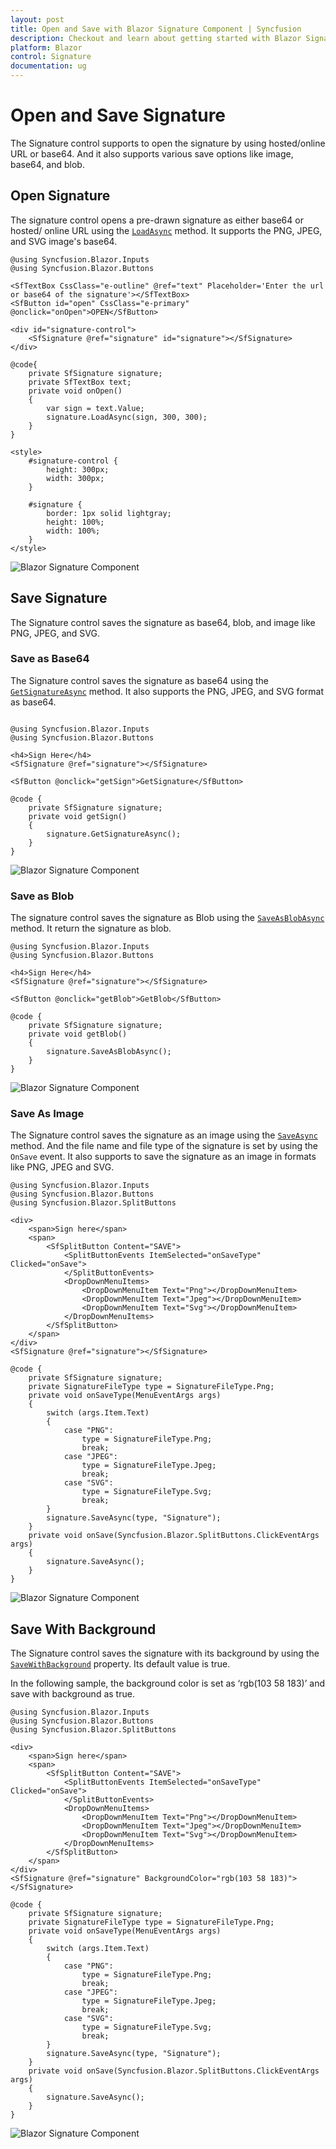 ```yaml
---
layout: post
title: Open and Save with Blazor Signature Component | Syncfusion
description: Checkout and learn about getting started with Blazor Signature component in Blazor Server App and Blazor WebAssembly App.
platform: Blazor
control: Signature
documentation: ug
---
```


# Open and Save Signature

The Signature control supports to open the signature by using hosted/online URL or base64. And it also supports various save options like image, base64, and blob.

## Open Signature

The signature control opens a pre-drawn signature as either base64 or hosted/ online URL using the [`LoadAsync`](https://help.syncfusion.com/cr/blazor/Syncfusion.Blazor.Inputs.SfSignature.html#Syncfusion_Blazor_Inputs_SfSignature_LoadAsync_System_String_System_Int32_System_Int32_) method. It supports the PNG, JPEG, and SVG image's base64.

```cshtml
@using Syncfusion.Blazor.Inputs
@using Syncfusion.Blazor.Buttons

<SfTextBox CssClass="e-outline" @ref="text" Placeholder='Enter the url or base64 of the signature'></SfTextBox>
<SfButton id="open" CssClass="e-primary" @onclick="onOpen">OPEN</SfButton>

<div id="signature-control">
    <SfSignature @ref="signature" id="signature"></SfSignature>
</div>

@code{
    private SfSignature signature;
    private SfTextBox text;
    private void onOpen()
    {
        var sign = text.Value;
        signature.LoadAsync(sign, 300, 300);
    }
}

<style>
    #signature-control {
        height: 300px;
        width: 300px;
    }

    #signature {
        border: 1px solid lightgray;
        height: 100%;
        width: 100%;
    }
</style>
```

![Blazor Signature Component](./images/blazor-signature-open-image.png)

## Save Signature

The Signature control saves the signature as base64, blob, and image like PNG, JPEG, and SVG.

### Save as Base64

The Signature control saves the signature as base64 using the [`GetSignatureAsync`](https://help.syncfusion.com/cr/blazor/Syncfusion.Blazor.Inputs.SfSignature.html#Syncfusion_Blazor_Inputs_SfSignature_GetSignatureAsync_Syncfusion_Blazor_Inputs_SignatureFileType_) method. It also supports the PNG, JPEG, and SVG format as base64.

```cshtml

@using Syncfusion.Blazor.Inputs
@using Syncfusion.Blazor.Buttons

<h4>Sign Here</h4>
<SfSignature @ref="signature"></SfSignature>

<SfButton @onclick="getSign">GetSignature</SfButton>

@code {
    private SfSignature signature;
    private void getSign()
    {
        signature.GetSignatureAsync();
    }
}
```

![Blazor Signature Component](./images/blazor-signature-save-base.png)

### Save as Blob

The signature control saves the signature as Blob using the [`SaveAsBlobAsync`](https://help.syncfusion.com/cr/blazor/Syncfusion.Blazor.Inputs.SfSignature.html#Syncfusion_Blazor_Inputs_SfSignature_SaveAsBlobAsync) method. It return the signature as blob.

```cshtml
@using Syncfusion.Blazor.Inputs
@using Syncfusion.Blazor.Buttons

<h4>Sign Here</h4>
<SfSignature @ref="signature"></SfSignature>

<SfButton @onclick="getBlob">GetBlob</SfButton>

@code {
    private SfSignature signature;
    private void getBlob()
    {
        signature.SaveAsBlobAsync();
    }
}
```

![Blazor Signature Component](./images/blazor-signature-save-blob.png)

### Save As Image

The Signature control saves the signature as an image using the [`SaveAsync`](https://help.syncfusion.com/cr/blazor/Syncfusion.Blazor.Inputs.SfSignature.html#Syncfusion_Blazor_Inputs_SfSignature_SaveAsync_Syncfusion_Blazor_Inputs_SignatureFileType_System_String_) method. And the file name and file type of the signature is set by using the `OnSave` event. It also supports to save the signature as an image in formats like PNG, JPEG and SVG.

```cshtml
@using Syncfusion.Blazor.Inputs
@using Syncfusion.Blazor.Buttons
@using Syncfusion.Blazor.SplitButtons

<div>
    <span>Sign here</span>
    <span>
        <SfSplitButton Content="SAVE">
            <SplitButtonEvents ItemSelected="onSaveType" Clicked="onSave">
            </SplitButtonEvents>
            <DropDownMenuItems>
                <DropDownMenuItem Text="Png"></DropDownMenuItem>
                <DropDownMenuItem Text="Jpeg"></DropDownMenuItem>
                <DropDownMenuItem Text="Svg"></DropDownMenuItem>
            </DropDownMenuItems>
        </SfSplitButton>
    </span>
</div>
<SfSignature @ref="signature"></SfSignature>

@code {
    private SfSignature signature;
    private SignatureFileType type = SignatureFileType.Png;
    private void onSaveType(MenuEventArgs args)
    {
        switch (args.Item.Text)
        {
            case "PNG":
                type = SignatureFileType.Png;
                break;
            case "JPEG":
                type = SignatureFileType.Jpeg;
                break;
            case "SVG":
                type = SignatureFileType.Svg;
                break;
        }
        signature.SaveAsync(type, "Signature");
    }
    private void onSave(Syncfusion.Blazor.SplitButtons.ClickEventArgs args)
    {
        signature.SaveAsync();
    }
}
```

![Blazor Signature Component](./images/blazor-signature-save-image.png)

## Save With Background

The Signature control saves the signature with its background by using the [`SaveWithBackground`](https://help.syncfusion.com/cr/blazor/Syncfusion.Blazor.Inputs.SfSignature.html#Syncfusion_Blazor_Inputs_SfSignature_SaveWithBackground) property. Its default value is true.

In the following sample, the background color is set as ‘rgb(103 58 183)’ and save with background as true.

```cshtml
@using Syncfusion.Blazor.Inputs
@using Syncfusion.Blazor.Buttons
@using Syncfusion.Blazor.SplitButtons

<div>
    <span>Sign here</span>
    <span>
        <SfSplitButton Content="SAVE">
            <SplitButtonEvents ItemSelected="onSaveType" Clicked="onSave">
            </SplitButtonEvents>
            <DropDownMenuItems>
                <DropDownMenuItem Text="Png"></DropDownMenuItem>
                <DropDownMenuItem Text="Jpeg"></DropDownMenuItem>
                <DropDownMenuItem Text="Svg"></DropDownMenuItem>
            </DropDownMenuItems>
        </SfSplitButton>
    </span>
</div>
<SfSignature @ref="signature" BackgroundColor="rgb(103 58 183)"></SfSignature>

@code {
    private SfSignature signature;
    private SignatureFileType type = SignatureFileType.Png;
    private void onSaveType(MenuEventArgs args)
    {
        switch (args.Item.Text)
        {
            case "PNG":
                type = SignatureFileType.Png;
                break;
            case "JPEG":
                type = SignatureFileType.Jpeg;
                break;
            case "SVG":
                type = SignatureFileType.Svg;
                break;
        }
        signature.SaveAsync(type, "Signature");
    }
    private void onSave(Syncfusion.Blazor.SplitButtons.ClickEventArgs args)
    {
        signature.SaveAsync();
    }
}
```

![Blazor Signature Component](./images/blazor-signature-save-bg.png)